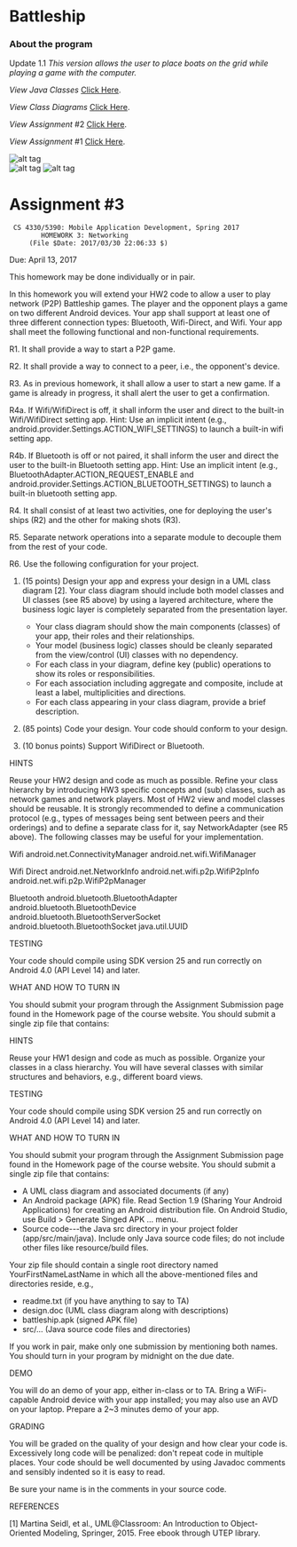 Battleship
======
### About the program
Update 1.1 
 *This version allows the user to place boats on the grid while playing a game with the computer.*

*View Java Classes* [Click Here](https://github.com/oiricaud/Battleship/tree/master/app/src/main/java/edu/utep/cs/cs4330/battleship).

*View Class Diagrams* [Click Here](https://github.com/oiricaud/Battleship/blob/master/Class-Diagram.png).

*View Assignment* #2  [Click Here](https://github.com/oiricaud/Battleship/blob/master/HW2-Assignment.md).

*View Assignment* #1  [Click Here](https://github.com/oiricaud/Battleship/blob/master/HW1-Assignment.md).

![alt tag](Screenshots/Home.png "Home")  
![alt tag](Screenshots/TypeOfGame.png "Choose kind of game") 
![alt tag](Screenshots/PlayingWithPC.png "Playing with pc") 

Assignment #3 
======

	 CS 4330/5390: Mobile Application Development, Spring 2017
			HOMEWORK 3: Networking
		 (File $Date: 2017/03/30 22:06:33 $)

Due: April 13, 2017

This homework may be done individually or in pair. 

In this homework you will extend your HW2 code to allow a user to play
network (P2P) Battleship games. The player and the opponent plays a
game on two different Android devices. Your app shall support at least
one of three different connection types: Bluetooth, Wifi-Direct, and
Wifi. Your app shall meet the following functional and non-functional
requirements.


R1. It shall provide a way to start a P2P game.

R2. It shall provide a way to connect to a peer, i.e., the opponent's
    device.

R3. As in previous homework, it shall allow a user to start a new
    game. If a game is already in progress, it shall alert the user to
    get a confirmation.

R4a. If Wifi/WifiDirect is off, it shall inform the user and direct to
     the built-in Wifi/WifiDirect setting app. Hint: Use an implicit
     intent (e.g., android.provider.Settings.ACTION_WIFI_SETTINGS) to
     launch a built-in wifi setting app.

R4b. If Bluetooth is off or not paired, it shall inform the user and
     direct the user to the built-in Bluetooth setting app. Hint: Use
     an implicit intent (e.g., BluetoothAdapter.ACTION_REQUEST_ENABLE
     and android.provider.Settings.ACTION_BLUETOOTH_SETTINGS) to
     launch a built-in bluetooth setting app.

R4. It shall consist of at least two activities, one for deploying the
    user's ships (R2) and the other for making shots (R3).

R5. Separate network operations into a separate module to decouple
    them from the rest of your code.

R6. Use the following configuration for your project.


1. (15 points) Design your app and express your design in a UML class
   diagram [2]. Your class diagram should include both model classes
   and UI classes (see R5 above) by using a layered architecture,
   where the business logic layer is completely separated from the
   presentation layer.

   - Your class diagram should show the main components (classes) 
     of your app, their roles and their relationships. 
   - Your model (business logic) classes should be cleanly separated 
     from the view/control (UI) classes with no dependency.
   - For each class in your diagram, define key (public) operations
     to show its roles or responsibilities.
   - For each association including aggregate and composite, include
     at least a label, multiplicities and directions.
   - For each class appearing in your class diagram, provide a brief 
     description.

2. (85 points) Code your design. Your code should conform to your
   design.

3. (10 bonus points) Support WifiDirect or Bluetooth.

HINTS

  Reuse your HW2 design and code as much as possible. Refine your
  class hierarchy by introducing HW3 specific concepts and (sub)
  classes, such as network games and network players. Most of HW2 view
  and model classes should be reusable. It is strongly recommended to
  define a communication protocol (e.g., types of messages being sent
  between peers and their orderings) and to define a separate class
  for it, say NetworkAdapter (see R5 above). The following classes may
  be useful for your implementation.
  
  
  Wifi
    android.net.ConnectivityManager
    android.net.wifi.WifiManager

  Wifi Direct
    android.net.NetworkInfo
    android.net.wifi.p2p.WifiP2pInfo
    android.net.wifi.p2p.WifiP2pManager

  Bluetooth
    android.bluetooth.BluetoothAdapter
    android.bluetooth.BluetoothDevice
    android.bluetooth.BluetoothServerSocket
    android.bluetooth.BluetoothSocket
    java.util.UUID
    

TESTING

  Your code should compile using SDK version 25 and run correctly on
  Android 4.0 (API Level 14) and later.
  
 WHAT AND HOW TO TURN IN

  You should submit your program through the Assignment Submission
  page found in the Homework page of the course website. You should
  submit a single zip file that contains:

HINTS
   
   Reuse your HW1 design and code as much as possible. Organize your
   classes in a class hierarchy. You will have several classes with
   similar structures and behaviors, e.g., different board views.

TESTING

   Your code should compile using SDK version 25 and run correctly on
   Android 4.0 (API Level 14) and later.

WHAT AND HOW TO TURN IN

   You should submit your program through the Assignment Submission
   page found in the Homework page of the course website. You should
   submit a single zip file that contains:

   - A UML class diagram and associated documents (if any)
   - An Android package (APK) file. Read Section 1.9 (Sharing Your 
     Android Applications) for creating an Android distribution file.
     On Android Studio, use Build > Generate Singed APK ... menu.
   - Source code---the Java src directory in your project folder 
     (app/src/main/java). Include only Java source code files; do 
     not include other files like resource/build files.

   Your zip file should contain a single root directory named
   YourFirstNameLastName in which all the above-mentioned files and
   directories reside, e.g.,

   - readme.txt (if you have anything to say to TA)
   - design.doc (UML class diagram along with descriptions)
   - battleship.apk (signed APK file)
   - src/... (Java source code files and directories)

   If you work in pair, make only one submission by mentioning both
   names. You should turn in your program by midnight on the due date.

DEMO

   You will do an demo of your app, either in-class or to TA. Bring a
   WiFi-capable Android device with your app installed; you may also
   use an AVD on your laptop. Prepare a 2~3 minutes demo of your app.

GRADING

   You will be graded on the quality of your design and how clear your
   code is. Excessively long code will be penalized: don't repeat code
   in multiple places. Your code should be well documented by using
   Javadoc comments and sensibly indented so it is easy to read.

   Be sure your name is in the comments in your source code.

REFERENCES 

   [1] Martina Seidl, et al., UML@Classroom: An Introduction to
      Object-Oriented Modeling, Springer, 2015. Free ebook through
      UTEP library.
